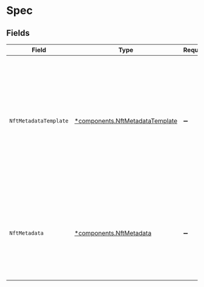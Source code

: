# Spec


## Fields

| Field                                                                                                                                                      | Type                                                                                                                                                       | Required                                                                                                                                                   | Description                                                                                                                                                |
| ---------------------------------------------------------------------------------------------------------------------------------------------------------- | ---------------------------------------------------------------------------------------------------------------------------------------------------------- | ---------------------------------------------------------------------------------------------------------------------------------------------------------- | ---------------------------------------------------------------------------------------------------------------------------------------------------------- |
| `NftMetadataTemplate`                                                                                                                                      | [*components.NftMetadataTemplate](../../models/components/nftmetadatatemplate.md)                                                                          | :heavy_minus_sign:                                                                                                                                         | Name of the NFT metadata template to export. 'player'<br/>will embed the Livepeer Player on the NFT while 'file'<br/>will reference only the immutable MP4 files.<br/> |
| `NftMetadata`                                                                                                                                              | [*components.NftMetadata](../../models/components/nftmetadata.md)                                                                                          | :heavy_minus_sign:                                                                                                                                         | Additional data to add to the NFT metadata exported to<br/>IPFS. Will be deep merged with the default metadata<br/>exported.<br/>                          |